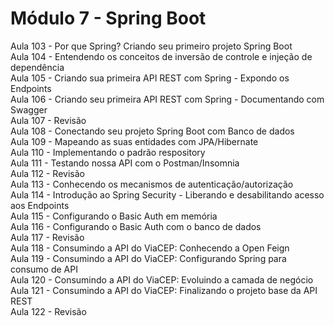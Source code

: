 <h1>Módulo 7 - Spring Boot</h1>
Aula 103 - Por que Spring? Criando seu primeiro projeto Spring Boot
<br>
Aula 104 - Entendendo os conceitos de inversão de controle e injeção de dependência
<br>
Aula 105 - Criando sua primeira API REST com Spring - Expondo os Endpoints
<br>
Aula 106 - Criando seu primeira API REST com Spring - Documentando com Swagger
<br>
Aula 107 - Revisão
<br>
Aula 108 - Conectando seu projeto Spring Boot com Banco de dados
<br>
Aula 109 - Mapeando as suas entidades com JPA/Hibernate
<br>
Aula 110 - Implementando o padrão respository
<br>
Aula 111 - Testando nossa API com o Postman/Insomnia
<br>
Aula 112 - Revisão
<br>
Aula 113 - Conhecendo os mecanismos de autenticação/autorização
<br>
Aula 114 - Introdução ao Spring Security - Liberando e desabilitando acesso aos Endpoints
<br>
Aula 115 - Configurando o Basic Auth em memória
<br>
Aula 116 - Configurando o Basic Auth com o banco de dados
<br>
Aula 117 - Revisão
<br>
Aula 118 - Consumindo a API do ViaCEP: Conhecendo a Open Feign
<br>
Aula 119 - Consumindo a API do ViaCEP: Configurando Spring para consumo de API
<br>
Aula 120 - Consumindo a API do ViaCEP: Evoluindo a camada de negócio
<br>
Aula 121 - Consumindo a API do ViaCEP: Finalizando o projeto base da API REST
<br>
Aula 122 - Revisão